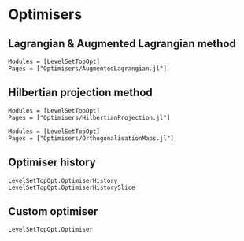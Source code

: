 # Optimisers

## Lagrangian & Augmented Lagrangian method 
```@autodocs
Modules = [LevelSetTopOpt]
Pages = ["Optimisers/AugmentedLagrangian.jl"]
```

## Hilbertian projection method
```@autodocs
Modules = [LevelSetTopOpt]
Pages = ["Optimisers/HilbertianProjection.jl"]
```

```@autodocs
Modules = [LevelSetTopOpt]
Pages = ["Optimisers/OrthogonalisationMaps.jl"]
```

## Optimiser history
```@docs
LevelSetTopOpt.OptimiserHistory
LevelSetTopOpt.OptimiserHistorySlice
```

## Custom optimiser
```@docs
LevelSetTopOpt.Optimiser
```